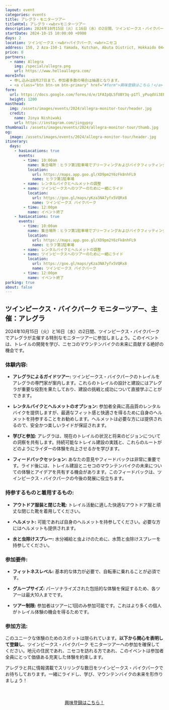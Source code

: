 ```yaml
---
layout: event
categories: events
title: アレグラ・モニターツアー
titleHtml: アレグラ・<wbr>モニターツアー
description: 2024年10月15日（火）と16日（水）の2日間、ツインピークス・バイクパークでアレグラが主催する特別なモニターツアーに参加しましょう。このイベントは、トレイルの開発を学び、ニセコのマウンテンバイクの未来に貢献する絶好の機会です。
startDate: 2024-10-15 10:00:00 +0900
days: 2
location: ツインピークス・<wbr>バイクパーク、<wbr>ニセコ
address: 150, 2 Aza-150-1 Yamada, Kutchan, Abuta District, Hokkaido 044-0081
price: 0
partners:
  - name: Allegra
    img: /special/allegra.png
    url: https://www.helloallegra.com/
moreInfo:
  - 申し込みは8月27日まで。参加者多数の場合は抽選となります。
  - <a class="btn btn-sm btn-primary" href="#form">興味登録はこちら！</a>
form:
  url: https://docs.google.com/forms/d/e/1FAIpQLSfUBY3q-p1Tl_yPuqdVi3EBWhkdOJYt7P7Zz5i3pY5c7Mglrg/viewform?embedded=true&hl=jp
  height: 1200
masthead:
  img: /assets/images/events/2024/allegra-monitor-tour/header.jpg
  credit:
    name: Jinya Nishiwaki
    url: https://instagram.com/jingypsy
thumbnail: /assets/images/events/2024/allegra-monitor-tour/thumb.jpg
og:
  image: /assets/images/events/2024/allegra-monitor-tour/header.jpg
itinerary:
  days:
    - hasLocations: true
      events:
        - time: 10:00am
          name: 集合場所：ヒラフ第1駐車場でブリーフィングおよびバイクフィッティング
          location:
            url: https://maps.app.goo.gl/XD9pm2Y6zFk8nhFL9
            name: ヒラフ第1駐車場
        - name: レンタルバイクとヘルメットの調整
        - name: ツインピークスへのツアーのために一緒にライド
          location:
            url: https://goo.gl/maps/yKza3NA7yfx5VQRx8
            name: ツインピークス バイクパーク
        - time: 12:00pm
          name: イベント終了
    - hasLocations: true
      events:
        - time: 10:00am
          name: 集合場所：ヒラフ第1駐車場でブリーフィングおよびバイクフィッティング
          location:
            url: https://maps.app.goo.gl/XD9pm2Y6zFk8nhFL9
            name: ヒラフ第1駐車場
        - name: レンタルバイクとヘルメットの調整
        - name: ツインピークスへのツアーのために一緒にライド
          location:
            url: https://goo.gl/maps/yKza3NA7yfx5VQRx8
            name: ツインピークス バイクパーク
        - time: 12:00pm
          name: イベント終了
parking: true
about: false
---
```

## ツインピークス・バイクパーク モニターツアー、<wbr>主催：アレグラ

2024年10月15日<wbr>（火）と<wbr>16日<wbr>（水）の<wbr>2日間、<wbr>ツインピークス・バイクパークで<wbr>アレグラが<wbr>主催する<wbr>特別な<wbr>モニターツアーに<wbr>参加しましょう。<wbr>この<wbr>イベントは、<wbr>トレイルの<wbr>開発を<wbr>学び、<wbr>ニセコの<wbr>マウンテンバイクの<wbr>未来に<wbr>貢献する<wbr>絶好の<wbr>機会です。

### 体験内容:

- **アレグラに<wbr>よる<wbr>ガイドツアー:** ツインピークス・バイクパークの<wbr>トレイルを<wbr>アレグラの<wbr>専門家が<wbr>案内します。<wbr>これらの<wbr>トレイルの<wbr>設計と<wbr>建設には<wbr>アレグラが<wbr>重要な<wbr>役割を<wbr>果たしており、<wbr>建設の<wbr>挑戦と<wbr>成功に<wbr>ついて<wbr>直接学ぶことができます。

- **レンタルバイクと<wbr>ヘルメットの<wbr>オプション:** 参加者全員に<wbr>高品質の<wbr>レンタルバイクを<wbr>提供しますが、<wbr>最適な<wbr>フィット感と<wbr>快適さを<wbr>得る<wbr>ために<wbr>自身の<wbr>ヘルメットを<wbr>持参する<wbr>ことを<wbr>お勧めします。<wbr>ヘルメットは<wbr>必要な<wbr>方には<wbr>提供されるので、<wbr>安全かつ<wbr>楽しい<wbr>ライドが<wbr>保証されます。

- **学びと<wbr>参加:** アレグラは、<wbr>現在の<wbr>トレイルの<wbr>状況と<wbr>将来の<wbr>ビジョンに<wbr>ついての<wbr>洞察を<wbr>共有します。<wbr>持続可能な<wbr>トレイル建設の<wbr>実践と、<wbr>これらの<wbr>ルートが<wbr>どのように<wbr>ライダーの<wbr>体験を<wbr>向上させるかを<wbr>学びます。

- **フィードバックセッション:** あなたの<wbr>意見や<wbr>フィードバックは<wbr>非常に<wbr>重要です。<wbr>ライド後には、<wbr>トレイル建設と<wbr>ニセコの<wbr>マウンテンバイクの<wbr>未来に<wbr>ついての<wbr>体験と<wbr>アイデアを<wbr>共有する<wbr>機会が<wbr>あります。<wbr>この<wbr>フィードバックは、<wbr>ツインピークス・バイクパークの<wbr>今後の<wbr>発展に<wbr>役立ちます。

### 持参する<wbr>ものと<wbr>着用する<wbr>もの<wbr>:

- **アウトドア服装と<wbr>閉じた<wbr>靴:** トレイル活動に<wbr>適した<wbr>快適な<wbr>アウトドア服と<wbr>頑丈な<wbr>閉じた<wbr>靴を<wbr>着用してください。

- **ヘルメット:** 可能で<wbr>あれば<wbr>自身の<wbr>ヘルメットを<wbr>持参してください。<wbr>必要な<wbr>方には<wbr>ヘルメットも<wbr>提供されます。

- **水と<wbr>虫除けスプレー:** 水分<wbr>補給と<wbr>虫よけの<wbr>ために、<wbr>水筒と<wbr>虫除けスプレーを<wbr>持参してください。

### 参加要件:

- **フィットネスレベル:** 基本的な<wbr>体力が<wbr>必要で、<wbr>自転車に<wbr>乗れる<wbr>ことが<wbr>必須です。

- **グループサイズ:** パーソナライズされた<wbr>包括的な<wbr>体験を<wbr>保証する<wbr>ため、<wbr>各ツアーは<wbr>最大10人までです。

- **ツアー制限:** 参加者は<wbr>ツアーに<wbr>1回の<wbr>み参加可能です。<wbr>これは<wbr>より<wbr>多くの<wbr>個人が<wbr>トレイル体験の<wbr>機会を<wbr>得る<wbr>ためです。

### 参加方法:

この<wbr>ユニークな<wbr>体験の<wbr>ための<wbr>スポットは<wbr>限られています。<wbr>**以下から<wbr>関心を<wbr>表明して<wbr>登録し**、<wbr>ツインピークス・バイクパーク モニターツアーへの<wbr>参加を<wbr>確保してください。<wbr>地元の<wbr>住民であれ、<wbr>ニセコを<wbr>訪れる<wbr>方であれ、<wbr>この<wbr>イベントは<wbr>参加者全員に<wbr>とって<wbr>価値ある<wbr>充実した<wbr>体験を<wbr>約束します。

アレグラと<wbr>共に<wbr>情報満載で<wbr>スリリングな<wbr>数日を<wbr>ツインピークス・バイクパークで<wbr>お待ちしております。<wbr>一緒に<wbr>ライドし、<wbr>学び、<wbr>マウンテンバイクの<wbr>未来を<wbr>形作りましょう！

<div style="text-align:center; margin:50px 0;">
  <a class="btn btn-primary" href="#form">興味登録はこちら！</a>
</div>
